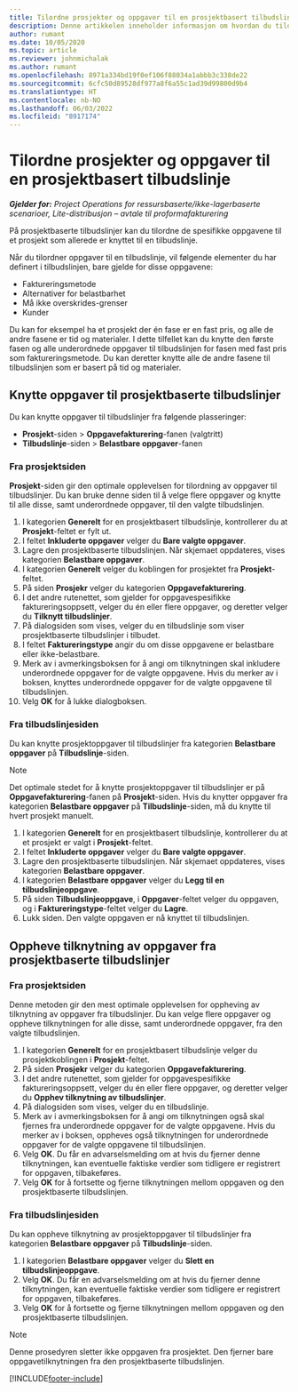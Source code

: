 ```yaml
---
title: Tilordne prosjekter og oppgaver til en prosjektbasert tilbudslinje
description: Denne artikkelen inneholder informasjon om hvordan du tilordner prosjekter og oppgaver til en prosjektbasert oppgavelinje.
author: rumant
ms.date: 10/05/2020
ms.topic: article
ms.reviewer: johnmichalak
ms.author: rumant
ms.openlocfilehash: 8971a334bd19f0ef106f88034a1abbb3c338de22
ms.sourcegitcommit: 6cfc50d89528df977a8f6a55c1ad39d99800d9b4
ms.translationtype: HT
ms.contentlocale: nb-NO
ms.lasthandoff: 06/03/2022
ms.locfileid: "8917174"
---
```

# <a name="map-projects-and-tasks-to-a-project-based-quote-line"></a>Tilordne prosjekter og oppgaver til en prosjektbasert tilbudslinje

_**Gjelder for:** Project Operations for ressursbaserte/ikke-lagerbaserte scenarioer, Lite-distribusjon – avtale til proformafakturering_

På prosjektbaserte tilbudslinjer kan du tilordne de spesifikke oppgavene til et prosjekt som allerede er knyttet til en tilbudslinje.

Når du tilordner oppgaver til en tilbudslinje, vil følgende elementer du har definert i tilbudslinjen, bare gjelde for disse oppgavene:

- Faktureringsmetode
- Alternativer for belastbarhet
- Må ikke overskrides-grenser
- Kunder

Du kan for eksempel ha et prosjekt der én fase er en fast pris, og alle de andre fasene er tid og materialer. I dette tilfellet kan du knytte den første fasen og alle underordnede oppgaver til tilbudslinjen for fasen med fast pris som faktureringsmetode. Du kan deretter knytte alle de andre fasene til tilbudslinjen som er basert på tid og materialer.

## <a name="associate-tasks-to-project-based-quote-lines"></a>Knytte oppgaver til prosjektbaserte tilbudslinjer

Du kan knytte oppgaver til tilbudslinjer fra følgende plasseringer:

- **Prosjekt**-siden > **Oppgavefakturering**-fanen (valgtritt)
- **Tilbudslinje**-siden > **Belastbare oppgaver**-fanen 

### <a name="from-the-project-page"></a>Fra prosjektsiden

**Prosjekt**-siden gir den optimale opplevelsen for tilordning av oppgaver til tilbudslinjer. Du kan bruke denne siden til å velge flere oppgaver og knytte til alle disse, samt underordnede oppgaver, til den valgte tilbudslinjen.

1. I kategorien **Generelt** for en prosjektbasert tilbudslinje, kontrollerer du at **Prosjekt**-feltet er fylt ut.
2. I feltet **Inkluderte oppgaver** velger du **Bare valgte oppgaver**.
3. Lagre den prosjektbaserte tilbudslinjen. Når skjemaet oppdateres, vises kategorien **Belastbare oppgaver**.
4. I kategorien **Generelt** velger du koblingen for prosjektet fra **Prosjekt**-feltet.
5. På siden **Prosjekr** velger du kategorien **Oppgavefakturering**.
6. I det andre rutenettet, som gjelder for oppgavespesifikke faktureringsoppsett, velger du én eller flere oppgaver, og deretter velger du **Tilknytt tilbudslinjer**.
7. På dialogsiden som vises, velger du en tilbudslinje som viser prosjektbaserte tilbudslinjer i tilbudet.
8. I feltet **Faktureringstype** angir du om disse oppgavene er belastbare eller ikke-belastbare.
9. Merk av i avmerkingsboksen for å angi om tilknytningen skal inkludere underordnede oppgaver for de valgte oppgavene. Hvis du merker av i boksen, knyttes underordnede oppgaver for de valgte oppgavene til tilbudslinjen.
10. Velg **OK** for å lukke dialogboksen.

### <a name="from-the-quote-line-page"></a>Fra tilbudslinjesiden

Du kan knytte prosjektoppgaver til tilbudslinjer fra kategorien **Belastbare oppgaver** på **Tilbudslinje**-siden.

>[!NOTE]
>Det optimale stedet for å knytte prosjektoppgaver til tilbudslinjer er på **Oppgavefakturering**-fanen på **Prosjekt**-siden. Hvis du knytter oppgaver fra kategorien **Belastbare oppgaver** på **Tilbudslinje**-siden, må du knytte til hvert prosjekt manuelt.

1. I kategorien **Generelt** for en prosjektbasert tilbudslinje, kontrollerer du at et prosjekt er valgt i **Prosjekt**-feltet.
2. I feltet **Inkluderte oppgaver** velger du **Bare valgte oppgaver**.
3. Lagre den prosjektbaserte tilbudslinjen. Når skjemaet oppdateres, vises kategorien **Belastbare oppgaver**.
4. I kategorien **Belastbare oppgaver** velger du **Legg til en tilbudslinjeoppgave**.
5. På siden **Tilbudslinjeoppgave**, i **Oppgaver**-feltet velger du oppgaven, og i **Faktureringstype**-feltet velger du **Lagre**. 
6. Lukk siden. Den valgte oppgaven er nå knyttet til tilbudslinjen.

## <a name="disassociate-tasks-from-projectbased-quote-lines"></a>Oppheve tilknytning av oppgaver fra prosjektbaserte tilbudslinjer

### <a name="from-the-project-page"></a>Fra prosjektsiden

Denne metoden gir den mest optimale opplevelsen for oppheving av tilknytning av oppgaver fra tilbudslinjer. Du kan velge flere oppgaver og oppheve tilknytningen for alle disse, samt underordnede oppgaver, fra den valgte tilbudslinjen.

1. I kategorien **Generelt** for en prosjektbasert tilbudslinje velger du prosjektkoblingen i **Prosjekt**-feltet.
2. På siden **Prosjekr** velger du kategorien **Oppgavefakturering**.
3. I det andre rutenettet, som gjelder for oppgavespesifikke faktureringsoppsett, velger du én eller flere oppgaver, og deretter velger du **Opphev tilknytning av tilbudslinjer**.
4. På dialogsiden som vises, velger du en tilbudslinje.
5. Merk av i avmerkingsboksen for å angi om tilknytningen også skal fjernes fra underordnede oppgaver for de valgte oppgavene. Hvis du merker av i boksen, oppheves også tilknytningen for underordnede oppgaver for de valgte oppgavene til tilbudslinjen.
6. Velg **OK**. Du får en advarselsmelding om at hvis du fjerner denne tilknytningen, kan eventuelle faktiske verdier som tidligere er registrert for oppgaven, tilbakeføres. 
7. Velg **OK** for å fortsette og fjerne tilknytningen mellom oppgaven og den prosjektbaserte tilbudslinjen.

### <a name="from-the-quote-line-page"></a>Fra tilbudslinjesiden

Du kan oppheve tilknytning av prosjektoppgaver til tilbudslinjer fra kategorien **Belastbare oppgaver** på **Tilbudslinje**-siden.

1. I kategorien **Belastbare oppgaver** velger du **Slett en tilbudslinjeoppgave**.
2. Velg **OK**. Du får en advarselsmelding om at hvis du fjerner denne tilknytningen, kan eventuelle faktiske verdier som tidligere er registrert for oppgaven, tilbakeføres. 
3. Velg **OK** for å fortsette og fjerne tilknytningen mellom oppgaven og den prosjektbaserte tilbudslinjen.

>[!NOTE]
> Denne prosedyren sletter ikke oppgaven fra prosjektet. Den fjerner bare oppgavetilknytningen fra den prosjektbaserte tilbudslinjen.


[!INCLUDE[footer-include](../../includes/footer-banner.md)]